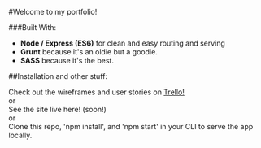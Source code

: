 #Welcome to my portfolio!

###Built With:
- <b>Node / Express (ES6)</b> for clean and easy routing and serving
- <b>Grunt</b> because it's an oldie but a goodie.
- <b>SASS</b> because it's the best.

##Installation and other stuff:

Check out the wireframes and user stories on [Trello!](https://trello.com/b/IIlDyBxH/portfolio)
<br>
or
<br>
See the site live here! (soon!)
<br>
or
<br>
Clone this repo, 'npm install', and 'npm start' in your CLI to serve the app locally.